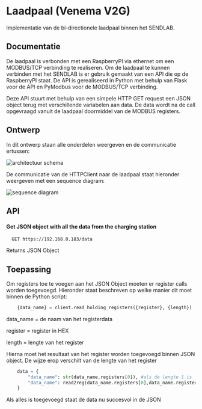 # Laadpaal (Venema V2G)

Implementatie van de bi-directionele laadpaal binnen het SENDLAB.

## Documentatie

De laadpaal is verbonden met een RaspberryPI via ethernet om een MODBUS/TCP verbinding te realiseren. Om de laadpaal te kunnen verbinden met het SENDLAB is er gebruik gemaakt van een API die op de RaspberryPI staat.
De API is gerealiseerd in Python met behulp van Flask voor de API en PyModbus voor de MODBUS/TCP verbinding.

Deze API stuurt met behulp van een simpele HTTP GET request een JSON object terug met verschillende variabelen aan data. De data wordt na de call opgevraagd vanuit de laadpaal doormiddel van de MODBUS registers.

## Ontwerp

In dit ontwerp staan alle onderdelen weergeven en de communicatie ertussen:

![architectuur schema](https://raw.githubusercontent.com/AvansETI/SENDLAB/OpenEms/feature/V2G/Laadpaal%20(Venema%20V2G)/ontwerp/a.png)

De communicatie van de HTTPClient naar de laadpaal staat hieronder weergeven met een sequence diagram:

![sequence diagram](https://raw.githubusercontent.com/AvansETI/SENDLAB/OpenEms/feature/V2G/Laadpaal%20(Venema%20V2G)/ontwerp/sequence%20-%20laadpaal.png)

## API

#### Get JSON object with all the data from the charging station

```http
  GET https://192.168.0.183/data
```
Returns JSON Object

## Toepassing

Om registers toe te voegen aan het JSON Object moeten er register calls worden toegevoegd. Hieronder staat beschreven op welke manier dit moet binnen de Python script:

```python
    {data_name} = client.read_holding_registers({register}, {length})
```
data_name = de naam van het registerdata

register = register in HEX

length = lengte van het register

Hierna moet het resultaat van het register worden toegevoegd binnen JSON object. De wijze erop verschilt van de lengte van het register

```python
    data = {
        "data_name": str(data_name.registers[0]), #als de lengte 1 is
        "data_name": read2reg(data_name.registers[0],data_name.registers[1]), #als de lengte 2 is
    }
```
Als alles is toegevoegd staat de data nu succesvol in de JSON
